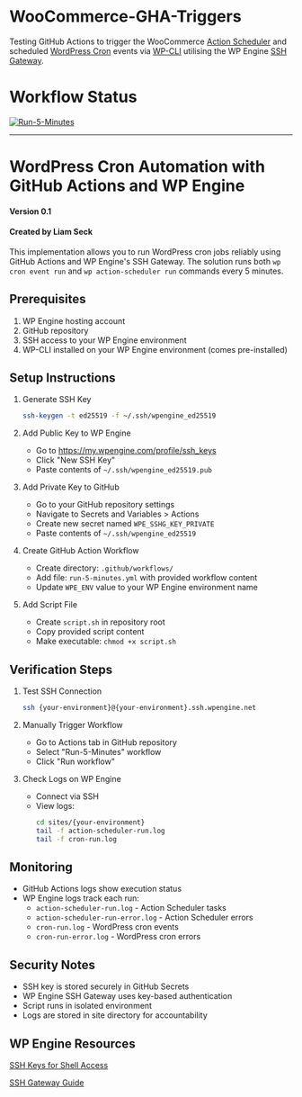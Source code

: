 # WooCommerce-GHA-Triggers
Testing GitHub Actions to trigger the WooCommerce [Action Scheduler](https://actionscheduler.org/wp-cli/) and scheduled [WordPress Cron](https://developer.wordpress.org/cli/commands/cron/event/run/) events via [WP-CLI](https://wp-cli.org/) utilising the WP Engine [SSH Gateway](https://wpengine.com/support/ssh-gateway/).

# Workflow Status

[![Run-5-Minutes](https://github.com/LiamSeck/WooCommerce-GHA-Triggers/actions/workflows/cron-scheduler.yml/badge.svg)](https://github.com/LiamSeck/WooCommerce-GHA-Triggers/actions/workflows/cron-scheduler.yml)

---
# WordPress Cron Automation with GitHub Actions and WP Engine
#### Version 0.1 
#### Created by Liam Seck

This implementation allows you to run WordPress cron jobs reliably using GitHub Actions and WP Engine's SSH Gateway. The solution runs both `wp cron event run` and `wp action-scheduler run` commands every 5 minutes.

## Prerequisites

1. WP Engine hosting account
2. GitHub repository
3. SSH access to your WP Engine environment
4. WP-CLI installed on your WP Engine environment (comes pre-installed)

## Setup Instructions

1. Generate SSH Key
    ```bash
    ssh-keygen -t ed25519 -f ~/.ssh/wpengine_ed25519
    ```

2. Add Public Key to WP Engine
    * Go to https://my.wpengine.com/profile/ssh_keys
    * Click "New SSH Key"
    * Paste contents of `~/.ssh/wpengine_ed25519.pub`

3. Add Private Key to GitHub
    * Go to your GitHub repository settings
    * Navigate to Secrets and Variables > Actions
    * Create new secret named `WPE_SSHG_KEY_PRIVATE`
    * Paste contents of `~/.ssh/wpengine_ed25519`

4. Create GitHub Action Workflow
    * Create directory: `.github/workflows/`
    * Add file: `run-5-minutes.yml` with provided workflow content
    * Update `WPE_ENV` value to your WP Engine environment name

5. Add Script File
    * Create `script.sh` in repository root
    * Copy provided script content
    * Make executable: `chmod +x script.sh`

## Verification Steps

1. Test SSH Connection
    ```bash
    ssh {your-environment}@{your-environment}.ssh.wpengine.net
    ```

2. Manually Trigger Workflow
    * Go to Actions tab in GitHub repository
    * Select "Run-5-Minutes" workflow
    * Click "Run workflow"

3. Check Logs on WP Engine
    * Connect via SSH
    * View logs:
        ```bash
        cd sites/{your-environment}
        tail -f action-scheduler-run.log
        tail -f cron-run.log
        ```

## Monitoring

* GitHub Actions logs show execution status
* WP Engine logs track each run:
    * `action-scheduler-run.log` - Action Scheduler tasks
    * `action-scheduler-run-error.log` - Action Scheduler errors
    * `cron-run.log` - WordPress cron events
    * `cron-run-error.log` - WordPress cron errors

## Security Notes

* SSH key is stored securely in GitHub Secrets
* WP Engine SSH Gateway uses key-based authentication
* Script runs in isolated environment
* Logs are stored in site directory for accountability

## WP Engine Resources

[SSH Keys for Shell Access](https://wpengine.com/support/ssh-keys-for-shell-access/)

[SSH Gateway Guide](https://wpengine.com/support/ssh-gateway/)

